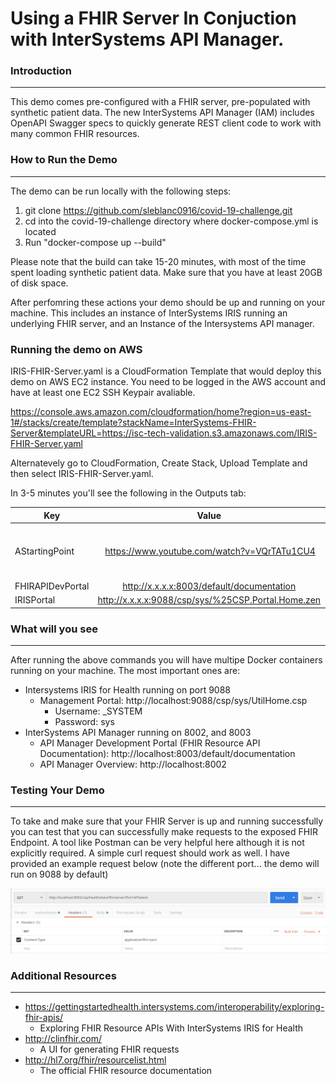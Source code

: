 # Using a FHIR Server In Conjuction with InterSystems API Manager.

### Introduction

------

This demo comes pre-configured with a FHIR server, pre-populated with synthetic patient data.  The new InterSystems API Manager (IAM) includes OpenAPI Swagger specs to quickly generate REST client code to work with many common FHIR resources.   

### How to Run the Demo

------

The demo can be run locally with the following steps:

1. git clone https://github.com/sleblanc0916/covid-19-challenge.git
2. cd into the covid-19-challenge directory where docker-compose.yml is located
3. Run "docker-compose up --build"

Please note that the build can take 15-20 minutes, with most of the time spent loading synthetic patient data.  Make sure that you have at least 20GB of disk space.

After perfomring these actions your demo should be up and running on your machine. This includes an instance of InterSystems IRIS running an underlying FHIR server, and an Instance of the Intersystems API manager.

### Running the demo on AWS

IRIS-FHIR-Server.yaml is a CloudFormation Template that would deploy this demo on AWS EC2 instance. You need to be logged in the AWS account and have at least one EC2 SSH Keypair avaliable. 

https://console.aws.amazon.com/cloudformation/home?region=us-east-1#/stacks/create/template?stackName=InterSystems-FHIR-Server&templateURL=https://isc-tech-validation.s3.amazonaws.com/IRIS-FHIR-Server.yaml

Alternatevely go to CloudFormation, Create Stack, Upload Template and then select IRIS-FHIR-Server.yaml.

In 3-5 minutes you'll see the following in the Outputs tab:

| Key | Value | Description |
| --- | :---: | :--- |
| AStartingPoint	| https://www.youtube.com/watch?v=VQrTATu1CU4	| It takes up to 10 minutes for all the resource to became avaliable after COMPLETE status is displayed. While you wait - watch the video and read: https://gettingstartedhealth.intersystems.com/interoperability/exploring-fhir-apis/ |
| FHIRAPIDevPortal	| http://x.x.x.x:8003/default/documentation	| FHIR API Catalog	|
| IRISPortal |	http://x.x.x.x:9088/csp/sys/%25CSP.Portal.Home.zen	| IRIS Management Portal |

### What will you see

------

After running the above commands you will have multipe Docker containers running on your machine. The most important ones are:

- Intersystems IRIS for Health running on port 9088 
  - Management Portal: http://localhost:9088/csp/sys/UtilHome.csp
    - Username: _SYSTEM 
    - Password: sys
- InterSystems API Manager running on 8002, and 8003
  - API Manager Development Portal (FHIR Resource API Documentation): http://localhost:8003/default/documentation
  - API Manager Overview: http://localhost:8002



### Testing Your Demo

------



To take and make sure that your FHIR Server is up and running successfully you can test that you can successfully make requests to the exposed FHIR Endpoint. A tool like Postman can be very helpful here although it is not explicitly required. A simple curl request should work as well. I have provided an example request below (note the different port... the demo will run on 9088 by default)


![Screen Shot 2020-02-10 at 12.08.49 PM](./TestingDemo.png)



### Additional Resources

------

- https://gettingstartedhealth.intersystems.com/interoperability/exploring-fhir-apis/	
  - Exploring FHIR Resource APIs With InterSystems IRIS for Health
- http://clinfhir.com/
  - A UI for generating FHIR requests
- http://hl7.org/fhir/resourcelist.html
  - The official FHIR resource documentation

